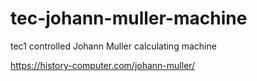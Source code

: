 # tec-johann-muller-machine
tec1 controlled Johann Muller calculating machine


https://history-computer.com/johann-muller/

